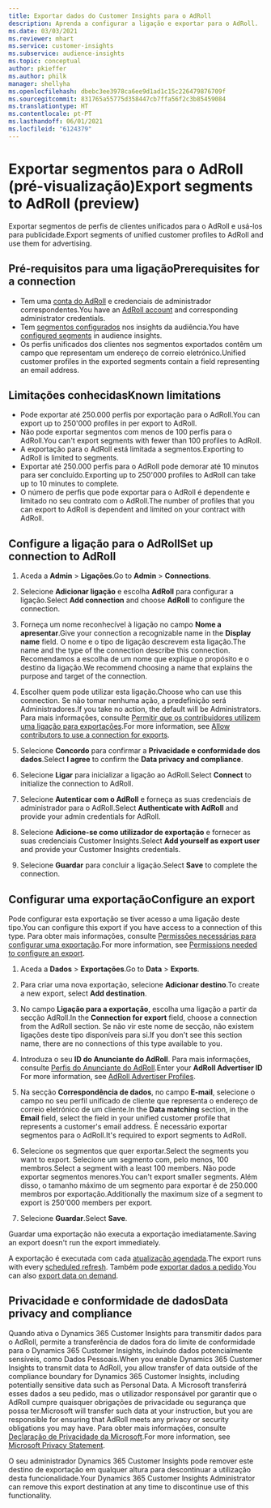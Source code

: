 ```yaml
---
title: Exportar dados do Customer Insights para o AdRoll
description: Aprenda a configurar a ligação e exportar para o AdRoll.
ms.date: 03/03/2021
ms.reviewer: mhart
ms.service: customer-insights
ms.subservice: audience-insights
ms.topic: conceptual
author: pkieffer
ms.author: philk
manager: shellyha
ms.openlocfilehash: dbebc3ee3978ca6ee9d1ad1c15c226479876709f
ms.sourcegitcommit: 831765a55775d358447cb7ffa56f2c3b85459084
ms.translationtype: HT
ms.contentlocale: pt-PT
ms.lasthandoff: 06/01/2021
ms.locfileid: "6124379"
---
```

# <a name="export-segments-to-adroll-preview"></a><span data-ttu-id="5c846-103">Exportar segmentos para o AdRoll (pré-visualização)</span><span class="sxs-lookup"><span data-stu-id="5c846-103">Export segments to AdRoll (preview)</span></span>

<span data-ttu-id="5c846-104">Exportar segmentos de perfis de clientes unificados para o AdRoll e usá-los para publicidade.</span><span class="sxs-lookup"><span data-stu-id="5c846-104">Export segments of unified customer profiles to AdRoll and use them for advertising.</span></span> 

## <a name="prerequisites-for-a-connection"></a><span data-ttu-id="5c846-105">Pré-requisitos para uma ligação</span><span class="sxs-lookup"><span data-stu-id="5c846-105">Prerequisites for a connection</span></span>

-   <span data-ttu-id="5c846-106">Tem uma [conta do AdRoll](https://www.adroll.com/) e credenciais de administrador correspondentes.</span><span class="sxs-lookup"><span data-stu-id="5c846-106">You have an [AdRoll account](https://www.adroll.com/) and corresponding administrator credentials.</span></span>
-   <span data-ttu-id="5c846-107">Tem [segmentos configurados](segments.md) nos insights da audiência.</span><span class="sxs-lookup"><span data-stu-id="5c846-107">You have [configured segments](segments.md) in audience insights.</span></span>
-   <span data-ttu-id="5c846-108">Os perfis unificados dos clientes nos segmentos exportados contêm um campo que representam um endereço de correio eletrónico.</span><span class="sxs-lookup"><span data-stu-id="5c846-108">Unified customer profiles in the exported segments contain a field representing an email address.</span></span>

## <a name="known-limitations"></a><span data-ttu-id="5c846-109">Limitações conhecidas</span><span class="sxs-lookup"><span data-stu-id="5c846-109">Known limitations</span></span>

- <span data-ttu-id="5c846-110">Pode exportar até 250.000 perfis por exportação para o AdRoll.</span><span class="sxs-lookup"><span data-stu-id="5c846-110">You can export up to 250'000 profiles in per export to AdRoll.</span></span>
- <span data-ttu-id="5c846-111">Não pode exportar segmentos com menos de 100 perfis para o AdRoll.</span><span class="sxs-lookup"><span data-stu-id="5c846-111">You can't export segments with fewer than 100 profiles to AdRoll.</span></span> 
- <span data-ttu-id="5c846-112">A exportação para o AdRoll está limitada a segmentos.</span><span class="sxs-lookup"><span data-stu-id="5c846-112">Exporting to AdRoll is limited to segments.</span></span>
- <span data-ttu-id="5c846-113">Exportar até 250.000 perfis para o AdRoll pode demorar até 10 minutos para ser concluído.</span><span class="sxs-lookup"><span data-stu-id="5c846-113">Exporting up to 250'000 profiles to AdRoll can take up to 10 minutes to complete.</span></span> 
- <span data-ttu-id="5c846-114">O número de perfis que pode exportar para o AdRoll é dependente e limitado no seu contrato com o AdRoll.</span><span class="sxs-lookup"><span data-stu-id="5c846-114">The number of profiles that you can export to AdRoll is dependent and limited on your contract with AdRoll.</span></span>

## <a name="set-up-connection-to-adroll"></a><span data-ttu-id="5c846-115">Configure a ligação para o AdRoll</span><span class="sxs-lookup"><span data-stu-id="5c846-115">Set up connection to AdRoll</span></span>

1. <span data-ttu-id="5c846-116">Aceda a **Admin** > **Ligações**.</span><span class="sxs-lookup"><span data-stu-id="5c846-116">Go to **Admin** > **Connections**.</span></span>

1. <span data-ttu-id="5c846-117">Selecione **Adicionar ligação** e escolha **AdRoll** para configurar a ligação.</span><span class="sxs-lookup"><span data-stu-id="5c846-117">Select **Add connection** and choose **AdRoll** to configure the connection.</span></span>

1. <span data-ttu-id="5c846-118">Forneça um nome reconhecível à ligação no campo **Nome a apresentar**.</span><span class="sxs-lookup"><span data-stu-id="5c846-118">Give your connection a recognizable name in the **Display name** field.</span></span> <span data-ttu-id="5c846-119">O nome e o tipo de ligação descrevem esta ligação.</span><span class="sxs-lookup"><span data-stu-id="5c846-119">The name and the type of the connection describe this connection.</span></span> <span data-ttu-id="5c846-120">Recomendamos a escolha de um nome que explique o propósito e o destino da ligação.</span><span class="sxs-lookup"><span data-stu-id="5c846-120">We recommend choosing a name that explains the purpose and target of the connection.</span></span>

1. <span data-ttu-id="5c846-121">Escolher quem pode utilizar esta ligação.</span><span class="sxs-lookup"><span data-stu-id="5c846-121">Choose who can use this connection.</span></span> <span data-ttu-id="5c846-122">Se não tomar nenhuma ação, a predefinição será Administradores.</span><span class="sxs-lookup"><span data-stu-id="5c846-122">If you take no action, the default will be Administrators.</span></span> <span data-ttu-id="5c846-123">Para mais informações, consulte [Permitir que os contribuidores utilizem uma ligação para exportações](connections.md#allow-contributors-to-use-a-connection-for-exports).</span><span class="sxs-lookup"><span data-stu-id="5c846-123">For more information, see [Allow contributors to use a connection for exports](connections.md#allow-contributors-to-use-a-connection-for-exports).</span></span>

1. <span data-ttu-id="5c846-124">Selecione **Concordo** para confirmar a **Privacidade e conformidade dos dados**.</span><span class="sxs-lookup"><span data-stu-id="5c846-124">Select **I agree** to confirm the **Data privacy and compliance**.</span></span>

1. <span data-ttu-id="5c846-125">Selecione **Ligar** para inicializar a ligação ao AdRoll.</span><span class="sxs-lookup"><span data-stu-id="5c846-125">Select **Connect** to initialize the connection to AdRoll.</span></span>

1. <span data-ttu-id="5c846-126">Selecione **Autenticar com o AdRoll** e forneça as suas credenciais de administrador para o AdRoll.</span><span class="sxs-lookup"><span data-stu-id="5c846-126">Select **Authenticate with AdRoll** and provide your admin credentials for AdRoll.</span></span> 

1. <span data-ttu-id="5c846-127">Selecione **Adicione-se como utilizador de exportação** e fornecer as suas credenciais Customer Insights.</span><span class="sxs-lookup"><span data-stu-id="5c846-127">Select **Add yourself as export user** and provide your Customer Insights credentials.</span></span>

1. <span data-ttu-id="5c846-128">Selecione **Guardar** para concluir a ligação.</span><span class="sxs-lookup"><span data-stu-id="5c846-128">Select **Save** to complete the connection.</span></span>

## <a name="configure-an-export"></a><span data-ttu-id="5c846-129">Configurar uma exportação</span><span class="sxs-lookup"><span data-stu-id="5c846-129">Configure an export</span></span>

<span data-ttu-id="5c846-130">Pode configurar esta exportação se tiver acesso a uma ligação deste tipo.</span><span class="sxs-lookup"><span data-stu-id="5c846-130">You can configure this export if you have access to a connection of this type.</span></span> <span data-ttu-id="5c846-131">Para obter mais informações, consulte [Permissões necessárias para configurar uma exportação](export-destinations.md#set-up-a-new-export).</span><span class="sxs-lookup"><span data-stu-id="5c846-131">For more information, see [Permissions needed to configure an export](export-destinations.md#set-up-a-new-export).</span></span>

1. <span data-ttu-id="5c846-132">Aceda a **Dados** > **Exportações**.</span><span class="sxs-lookup"><span data-stu-id="5c846-132">Go to **Data** > **Exports**.</span></span>

1. <span data-ttu-id="5c846-133">Para criar uma nova exportação, selecione **Adicionar destino**.</span><span class="sxs-lookup"><span data-stu-id="5c846-133">To create a new export, select **Add destination**.</span></span>

1. <span data-ttu-id="5c846-134">No campo **Ligação para a exportação**, escolha uma ligação a partir da secção AdRoll.</span><span class="sxs-lookup"><span data-stu-id="5c846-134">In the **Connection for export** field, choose a connection from the AdRoll section.</span></span> <span data-ttu-id="5c846-135">Se não vir este nome de secção, não existem ligações deste tipo disponíveis para si.</span><span class="sxs-lookup"><span data-stu-id="5c846-135">If you don't see this section name, there are no connections of this type available to you.</span></span>

1. <span data-ttu-id="5c846-136">Introduza o seu **ID do Anunciante do AdRoll**. Para mais informações, consulte [Perfis do Anunciante do AdRoll](https://help.adroll.com/hc/articles/212011838-Advertiser-Profiles).</span><span class="sxs-lookup"><span data-stu-id="5c846-136">Enter your **AdRoll Advertiser ID** For more information, see [AdRoll Advertiser Profiles](https://help.adroll.com/hc/articles/212011838-Advertiser-Profiles).</span></span>

3. <span data-ttu-id="5c846-137">Na secção **Correspondência de dados**, no campo **E-mail**, selecione o campo no seu perfil unificado de cliente que representa o endereço de correio eletrónico de um cliente.</span><span class="sxs-lookup"><span data-stu-id="5c846-137">In the **Data matching** section, in the **Email** field, select the field in your unified customer profile that represents a customer's email address.</span></span> <span data-ttu-id="5c846-138">É necessário exportar segmentos para o AdRoll.</span><span class="sxs-lookup"><span data-stu-id="5c846-138">It's required to export segments to AdRoll.</span></span>

1. <span data-ttu-id="5c846-139">Selecione os segmentos que quer exportar.</span><span class="sxs-lookup"><span data-stu-id="5c846-139">Select the segments you want to export.</span></span> <span data-ttu-id="5c846-140">Selecione um segmento com, pelo menos, 100 membros.</span><span class="sxs-lookup"><span data-stu-id="5c846-140">Select a segment with a least 100 members.</span></span> <span data-ttu-id="5c846-141">Não pode exportar segmentos menores.</span><span class="sxs-lookup"><span data-stu-id="5c846-141">You can't export smaller segments.</span></span> <span data-ttu-id="5c846-142">Além disso, o tamanho máximo de um segmento para exportar é de 250.000 membros por exportação.</span><span class="sxs-lookup"><span data-stu-id="5c846-142">Additionally the maximum size of a segment to export is 250'000 members per export.</span></span> 

1. <span data-ttu-id="5c846-143">Selecione **Guardar**.</span><span class="sxs-lookup"><span data-stu-id="5c846-143">Select **Save**.</span></span>

<span data-ttu-id="5c846-144">Guardar uma exportação não executa a exportação imediatamente.</span><span class="sxs-lookup"><span data-stu-id="5c846-144">Saving an export doesn't run the export immediately.</span></span>

<span data-ttu-id="5c846-145">A exportação é executada com cada [atualização agendada](system.md#schedule-tab).</span><span class="sxs-lookup"><span data-stu-id="5c846-145">The export runs with every [scheduled refresh](system.md#schedule-tab).</span></span> <span data-ttu-id="5c846-146">Também pode [exportar dados a pedido](export-destinations.md#run-exports-on-demand).</span><span class="sxs-lookup"><span data-stu-id="5c846-146">You can also [export data on demand](export-destinations.md#run-exports-on-demand).</span></span> 


## <a name="data-privacy-and-compliance"></a><span data-ttu-id="5c846-147">Privacidade e conformidade de dados</span><span class="sxs-lookup"><span data-stu-id="5c846-147">Data privacy and compliance</span></span>

<span data-ttu-id="5c846-148">Quando ativa o Dynamics 365 Customer Insights para transmitir dados para o AdRoll, permite a transferência de dados fora do limite de conformidade para o Dynamics 365 Customer Insights, incluindo dados potencialmente sensíveis, como Dados Pessoais.</span><span class="sxs-lookup"><span data-stu-id="5c846-148">When you enable Dynamics 365 Customer Insights to transmit data to AdRoll, you allow transfer of data outside of the compliance boundary for Dynamics 365 Customer Insights, including potentially sensitive data such as Personal Data.</span></span> <span data-ttu-id="5c846-149">A Microsoft transferirá esses dados a seu pedido, mas o utilizador responsável por garantir que o AdRoll cumpre quaisquer obrigações de privacidade ou segurança que possa ter.</span><span class="sxs-lookup"><span data-stu-id="5c846-149">Microsoft will transfer such data at your instruction, but you are responsible for ensuring that AdRoll meets any privacy or security obligations you may have.</span></span> <span data-ttu-id="5c846-150">Para obter mais informações, consulte [Declaração de Privacidade da Microsoft](https://go.microsoft.com/fwlink/?linkid=396732).</span><span class="sxs-lookup"><span data-stu-id="5c846-150">For more information, see [Microsoft Privacy Statement](https://go.microsoft.com/fwlink/?linkid=396732).</span></span>

<span data-ttu-id="5c846-151">O seu administrador Dynamics 365 Customer Insights pode remover este destino de exportação em qualquer altura para descontinuar a utilização desta funcionalidade.</span><span class="sxs-lookup"><span data-stu-id="5c846-151">Your Dynamics 365 Customer Insights Administrator can remove this export destination at any time to discontinue use of this functionality.</span></span>
